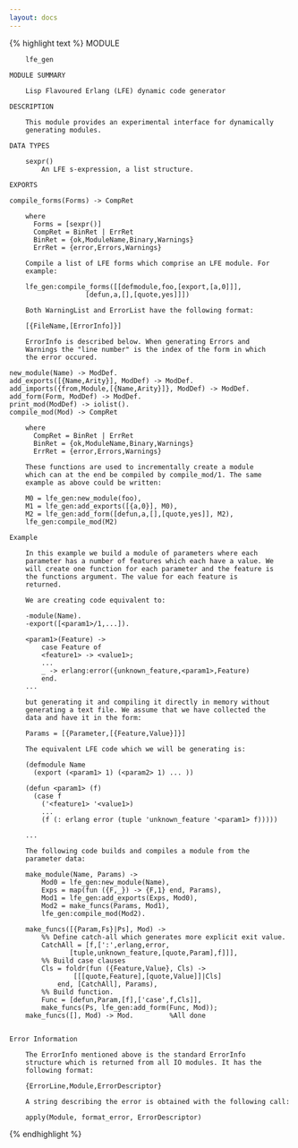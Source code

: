 ```yaml
---
layout: docs
---
```

{% highlight text %}
    MODULE

        lfe_gen

    MODULE SUMMARY

        Lisp Flavoured Erlang (LFE) dynamic code generator

    DESCRIPTION

        This module provides an experimental interface for dynamically
        generating modules.

    DATA TYPES

        sexpr()
            An LFE s-expression, a list structure.

    EXPORTS

    compile_forms(Forms) -> CompRet

        where
          Forms = [sexpr()]
          CompRet = BinRet | ErrRet
          BinRet = {ok,ModuleName,Binary,Warnings}
          ErrRet = {error,Errors,Warnings}

        Compile a list of LFE forms which comprise an LFE module. For
        example:

        lfe_gen:compile_forms([[defmodule,foo,[export,[a,0]]],
                       [defun,a,[],[quote,yes]]])

        Both WarningList and ErrorList have the following format:

        [{FileName,[ErrorInfo]}]

        ErrorInfo is described below. When generating Errors and
        Warnings the "line number" is the index of the form in which
        the error occured.

    new_module(Name) -> ModDef.
    add_exports([{Name,Arity}], ModDef) -> ModDef.
    add_imports({from,Module,[{Name,Arity}]}, ModDef) -> ModDef.
    add_form(Form, ModDef) -> ModDef.
    print_mod(ModDef) -> iolist().
    compile_mod(Mod) -> CompRet

        where
          CompRet = BinRet | ErrRet
          BinRet = {ok,ModuleName,Binary,Warnings}
          ErrRet = {error,Errors,Warnings}

        These functions are used to incrementally create a module
        which can at the end be compiled by compile_mod/1. The same
        example as above could be written:

        M0 = lfe_gen:new_module(foo),
        M1 = lfe_gen:add_exports([{a,0}], M0),
        M2 = lfe_gen:add_form([defun,a,[],[quote,yes]], M2),
        lfe_gen:compile_mod(M2)

    Example

        In this example we build a module of parameters where each
        parameter has a number of features which each have a value. We
        will create one function for each parameter and the feature is
        the functions argument. The value for each feature is
        returned.

        We are creating code equivalent to:

        -module(Name).
        -export([<param1>/1,...]).

        <param1>(Feature) ->
            case Feature of
            <feature1> -> <value1>;
            ...
            _ -> erlang:error({unknown_feature,<param1>,Feature)
            end.
        ...

        but generating it and compiling it directly in memory without
        generating a text file. We assume that we have collected the
        data and have it in the form:

        Params = [{Parameter,[{Feature,Value}]}]

        The equivalent LFE code which we will be generating is:

        (defmodule Name
          (export (<param1> 1) (<param2> 1) ... ))

        (defun <param1> (f)
          (case f
            ('<feature1> '<value1>)
            ...
            (f (: erlang error (tuple 'unknown_feature '<param1> f)))))

        ...

        The following code builds and compiles a module from the
        parameter data:

        make_module(Name, Params) ->
            Mod0 = lfe_gen:new_module(Name),
            Exps = map(fun ({F,_}) -> {F,1} end, Params),
            Mod1 = lfe_gen:add_exports(Exps, Mod0),
            Mod2 = make_funcs(Params, Mod1),
            lfe_gen:compile_mod(Mod2).

        make_funcs([{Param,Fs}|Ps], Mod) ->
            %% Define catch-all which generates more explicit exit value.
            CatchAll = [f,[':',erlang,error,
                   [tuple,unknown_feature,[quote,Param],f]]],
            %% Build case clauses
            Cls = foldr(fun ({Feature,Value}, Cls) ->
                    [[[quote,Feature],[quote,Value]]|Cls]
                end, [CatchAll], Params),
            %% Build function.
            Func = [defun,Param,[f],['case',f,Cls]],
            make_funcs(Ps, lfe_gen:add_form(Func, Mod));
        make_funcs([], Mod) -> Mod.			%All done


    Error Information

        The ErrorInfo mentioned above is the standard ErrorInfo
        structure which is returned from all IO modules. It has the
        following format:

        {ErrorLine,Module,ErrorDescriptor}

        A string describing the error is obtained with the following call:

        apply(Module, format_error, ErrorDescriptor)
{% endhighlight %}
